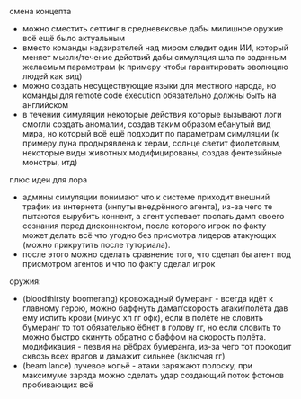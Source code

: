 

смена концепта
- можно сместить сеттинг в средневековье дабы милишное оружие всё ещё было актуальным
- вместо команды надзирателей над миром следит один ИИ, который меняет мысли/течение действий дабы симуляция шла по заданным желаемым параметрам (к примеру чтобы гарантировать эволюцию людей как вид)
- можно создать несуществующие языки для местного народа, но команды для remote code execution обязательно должны быть на английском
- в течении симуляции некоторые действия которые вызывают логи смогли создать аномалии, создав таким образом ебанутый вид мира, но который всё ещё подходит по параметрам симуляции (к примеру луна продырявлена к херам, солнце светит фиолетовым, некоторые виды животных модифицированы, создав фентезийные монстры, итд)

плюс идеи для лора
- админы симуляции понимают что к системе приходит внешний трафик из интернета (инпуты внедрённого агента), из-за чего те пытаются вырубить коннект, а агент успевает послать дамп своего сознания перед дисконнектом, после которого игрок по факту может делать всё что угодно без присмотра лидеров атакующих (можно прикрутить после туториала).
- после этого можно сделать сравнение того, что сделал бы агент под присмотром агентов и что по факту сделал игрок

оружия:
- (bloodthirsty boomerang) кровожадный бумеранг - всегда идёт к главному герою, можно баффнуть дамаг/скорость атаки/полёта дав ему испить крови (минус хп гг офк), если в полёте не словить бумеранг то тот обязательно ёбнет в голову гг, но если словить то можно быстро скинуть обратно с баффом на скорость полёта. модификация - лезвия на рёбрах бумеранга, из-за чего тот проходит сквозь всех врагов и дамажит сильнее (включая гг)
- (beam lance) лучевое копьё - атаки заряжают полоску, при максимуме заряда можно сделать удар создающий поток фотонов пробивающих всё